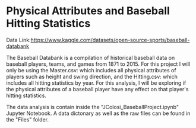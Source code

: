 # Physical Attributes and Baseball Hitting Statistics 

Data Link:https://www.kaggle.com/datasets/open-source-sports/baseball-databank

The Baseball Databank is a compilation of historical baseball data on baseball players, teams, and games from 1871 to 2015. For this project I will only be using the Master.csv: which includes all physical attributes of players such as height and swing direction, and the Hitting.csv: which includes all hitting statistics by year. For this analysis, I will be exploring if the physical attributes of a baseball player have any effect on that player's hitting statistics. 

The data analysis is contain inside the "JColosi_BaseballProject.ipynb" Jupyter Notebook. 
A data dictonary as well as the raw files can be found in the "Files" folder. 
